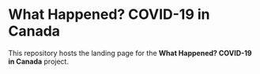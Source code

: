 # What Happened? COVID-19 in Canada

This repository hosts the landing page for the **What Happened? COVID-19 in Canada** project.
